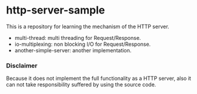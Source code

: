 # http-server-sample

This is a repository for learning the mechanism of the HTTP server.

- multi-thread: multi threading for Request/Response.
- io-multiplexing: non blocking I/O for Request/Response.
- another-simple-server: another implementation.

### Disclaimer

Because it does not implement the full functionality as a HTTP server, also it can not take responsibility suffered by using the source code.
